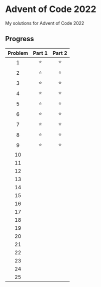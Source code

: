 # Advent of Code 2022
My solutions for Advent of Code 2022

## Progress
| **Problem** | **Part 1** | **Part 2** |
|:-----------:|:----------:|:----------:|
|      1      |     ⭐     |     ⭐     |
|      2      |     ⭐     |     ⭐     |
|      3      |     ⭐     |     ⭐     |
|      4      |     ⭐     |     ⭐     |
|      5      |     ⭐     |     ⭐     |
|      6      |     ⭐     |     ⭐     |
|      7      |     ⭐     |     ⭐     |
|      8      |     ⭐     |     ⭐     |
|      9      |     ⭐     |     ⭐     |
|      10     |            |            |
|      11     |            |            |
|      12     |            |            |
|      13     |            |            |
|      14     |            |            |
|      15     |            |            |
|      16     |            |            |
|      17     |            |            |
|      18     |            |            |
|      19     |            |            |
|      20     |            |            |
|      21     |            |            |
|      22     |            |            |
|      23     |            |            |
|      24     |            |            |
|      25     |            |            |